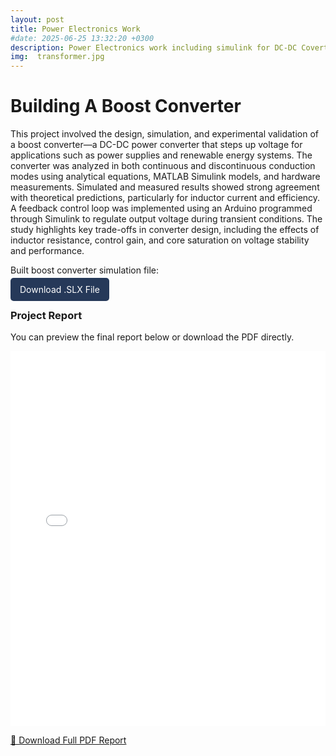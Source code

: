 ```yaml
---
layout: post
title: Power Electronics Work
#date: 2025-06-25 13:32:20 +0300
description: Power Electronics work including simulink for DC-DC Coverters, AC-DC Converts, Inverters 
img:  transformer.jpg
---
```



# Building A Boost Converter 

This project involved the design, simulation, and experimental validation of a boost converter—a DC-DC power converter that steps up voltage for applications such as power supplies and renewable energy systems. The converter was analyzed in both continuous and discontinuous conduction modes using analytical equations, MATLAB Simulink models, and hardware measurements. Simulated and measured results showed strong agreement with theoretical predictions, particularly for inductor current and efficiency. A feedback control loop was implemented using an Arduino programmed through Simulink to regulate output voltage during transient conditions. The study highlights key trade-offs in converter design, including the effects of inductor resistance, control gain, and core saturation on voltage stability and performance.

<p>Built boost converter simulation file:</p>
<a href="/assets/simulink/Project_ece177.slx" download style="padding: 10px 15px; background-color: #263959; color: white; text-decoration: none; border-radius: 5px;">Download .SLX File</a>

### Project Report

You can preview the final report below or download the PDF directly.

<embed src="/assets/reports/ECE_177_Project_Final_Report.pdf" type="application/pdf" width="100%" height="600px" />

[📄 Download Full PDF Report](/assets/reports/ECE_177_Project_Final_Report.pdf)
